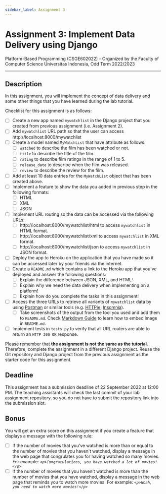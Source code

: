 ```yaml
---
sidebar_label: Assignment 3
---
```


# Assignment 3: Implement Data Delivery using Django

Platform-Based Programming (CSGE602022) - Organized by the Faculty of Computer Science Universitas Indonesia, Odd Term 2022/2023

---

## Description

In this assignment, you will implement the concept of data delivery and some other things that you have learned during the lab tutorial.

Checklist for this assignment is as follows:

-  [ ] Create a new app named `mywatchlist` in the Django project that you
   created from previous assignment (i.e. Assignment 2).
-  [ ] Add `mywatchlist` URL path so that the user can access http://localhost:8000/mywatchlist
-  [ ] Create a model named `MyWatchList` that have attribute as follows:
   -  [ ] `watched` to describe the film has been watched or not.
   -  [ ] `title` to describe the title of the film.
   -  [ ] `rating` to describe film ratings in the range of 1 to 5.
   -  [ ] `release_date` to describe when the film was released.
   -  [ ] `review` to describe the review for the film.
-  [ ] Add at least 10 data entries for the `MyWatchList` object that has been
   created above.
-  [ ] Implement a feature to show the data you added in previous step in the
   following formats:
   -  [ ] HTML
   -  [ ] XML
   -  [ ] JSON
-  [ ] Implement URL routing so the data can be accessed via the following URLs:
   -  [ ] http://localhost:8000/mywatchlist/html to access `mywatchlist` in HTML format.
   -  [ ] http://localhost:8000/mywatchlist/xml to access `mywatchlist` in XML format.
   -  [ ] http://localhost:8000/mywatchlist/json to access `mywatchlist` in JSON format.
-  [ ] Deploy the app to Heroku on the application that you have made so it can be accessed later by your friends via the internet.
-  [ ] Create a `README.md` which contains a link to the Heroku app that you've deployed and answer the following questions:
   -  [ ] Explain the difference between JSON, XML, and HTML!
   -  [ ] Explain why we need the data delivery when implementing on a platform!
   -  [ ] Explain how do you complete the tasks in this assignment!
-  [ ] Access the three URLs to retrieve all variants of `mywatchlist` data by
   using [Postman][] or similar tools (e.g. [HTTPie][], [Insomnia][]).
   -  [ ] Take screenshots of the output from the tool you used and add them to `README.md`.
      Check [Markdown Guide](https://www.markdownguide.org/basic-syntax/#images-1)
      to learn how to embed image in `README.md`.
-  [ ] Implement tests in `tests.py` to verify that all URL routers are able to
   return an `HTTP 200 OK` response.

Please remember that **the assignment is not the same as the tutorial**.
Therefore, complete the assignment in a different Django project.
Reuse the Git repository and Django project from the previous assignment as the starter code for this assignment.

## Deadline

This assignment has a submission deadline of 22 September 2022 at 12:00 PM. The teaching assistants will check the last commit of your lab assignment repository, so you do not have to submit the repository link into the submission slot.

## Bonus

You will get an extra score on this assignment if you create a feature that displays a message with the following rule:

- [ ] If the number of movies that you've watched is more than or equal to the number of movies that you haven't watched,
  display a message in the web page that congrulates you for having watched so many movies.
  For example: _`<p>Congratulations, you have watched a lot of movies!</p>`_
- [ ] If the number of movies that you haven't watched is more than the number of movies that you have watched,
  display a message in the web page that reminds you to watch more movies.
  For example: _`<p>Woah, you need to watch more movies!</p>`_

[HTTPie]: https://httpie.io/product
[Insomnia]: https://insomnia.rest/
[Postman]: https://www.postman.com/
